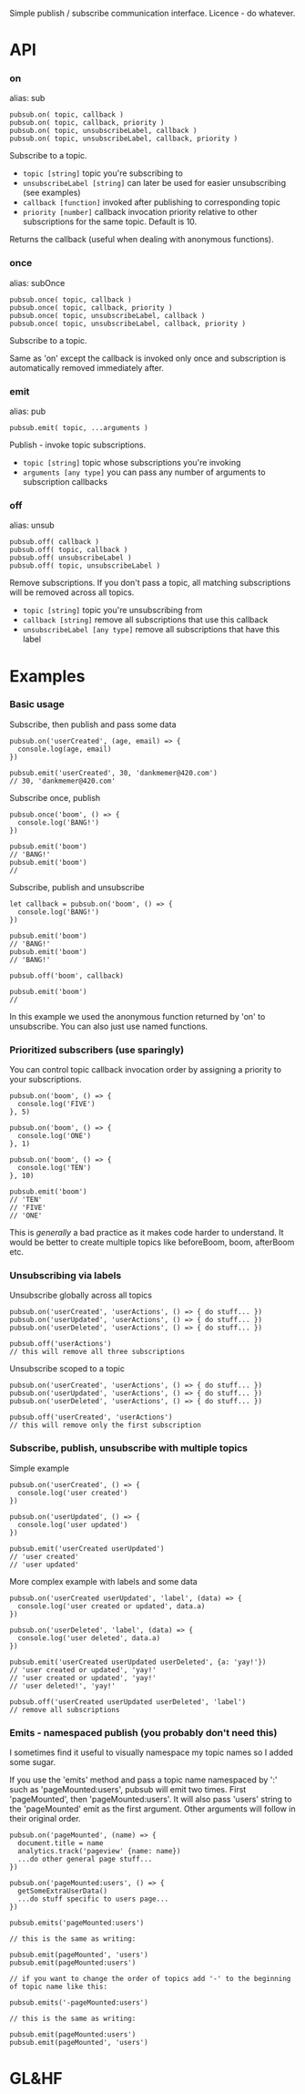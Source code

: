 Simple publish / subscribe communication interface. Licence - do whatever.

# API

### on
alias: sub
```
pubsub.on( topic, callback )
pubsub.on( topic, callback, priority )
pubsub.on( topic, unsubscribeLabel, callback )
pubsub.on( topic, unsubscribeLabel, callback, priority )
```
Subscribe to a topic.

- `topic [string]` topic you're subscribing to
- `unsubscribeLabel [string]` can later be used for easier unsubscribing (see examples)
- `callback [function]` invoked after publishing to corresponding topic
- `priority [number]` callback invocation priority relative to other subscriptions for the same topic. Default is 10.

Returns the callback (useful when dealing with anonymous functions).

### once
alias: subOnce
```
pubsub.once( topic, callback )
pubsub.once( topic, callback, priority )
pubsub.once( topic, unsubscribeLabel, callback )
pubsub.once( topic, unsubscribeLabel, callback, priority )
```
Subscribe to a topic.

Same as 'on' except the callback is invoked only once and subscription is automatically removed immediately after.

### emit
alias: pub
```
pubsub.emit( topic, ...arguments )
```
Publish - invoke topic subscriptions.

- `topic [string]` topic whose subscriptions you're invoking
- `arguments [any type]` you can pass any number of arguments to subscription callbacks

### off
alias: unsub
```
pubsub.off( callback )
pubsub.off( topic, callback )
pubsub.off( unsubscribeLabel )
pubsub.off( topic, unsubscribeLabel )
```
Remove subscriptions. If you don't pass a topic, all matching subscriptions will be removed across all topics.

- `topic [string]` topic you're unsubscribing from
- `callback [string]` remove all subscriptions that use this callback
- `unsubscribeLabel [any type]` remove all subscriptions that have this label

# Examples

### Basic usage

Subscribe, then publish and pass some data
```
pubsub.on('userCreated', (age, email) => {
  console.log(age, email)
})

pubsub.emit('userCreated', 30, 'dankmemer@420.com')
// 30, 'dankmemer@420.com'
```

Subscribe once, publish
```
pubsub.once('boom', () => {
  console.log('BANG!')
})

pubsub.emit('boom')
// 'BANG!'
pubsub.emit('boom')
//
```

Subscribe, publish and unsubscribe

```
let callback = pubsub.on('boom', () => {
  console.log('BANG!')
})

pubsub.emit('boom')
// 'BANG!'
pubsub.emit('boom')
// 'BANG!'

pubsub.off('boom', callback)

pubsub.emit('boom')
//
```
In this example we used the anonymous function returned by 'on' to unsubscribe. You can also just use named functions.

### Prioritized subscribers (use sparingly)

You can control topic callback invocation order by assigning a priority to your subscriptions.

```
pubsub.on('boom', () => {
  console.log('FIVE')
}, 5)

pubsub.on('boom', () => {
  console.log('ONE')
}, 1)

pubsub.on('boom', () => {
  console.log('TEN')
}, 10)

pubsub.emit('boom')
// 'TEN'
// 'FIVE'
// 'ONE'
```
This is _generally_ a bad practice as it makes code harder to understand. It would be better to create multiple topics like beforeBoom, boom, afterBoom etc.

### Unsubscribing via labels

Unsubscribe globally across all topics
```
pubsub.on('userCreated', 'userActions', () => { do stuff... })
pubsub.on('userUpdated', 'userActions', () => { do stuff... })
pubsub.on('userDeleted', 'userActions', () => { do stuff... })

pubsub.off('userActions')
// this will remove all three subscriptions 
```
Unsubscribe scoped to a topic
```
pubsub.on('userCreated', 'userActions', () => { do stuff... })
pubsub.on('userUpdated', 'userActions', () => { do stuff... })
pubsub.on('userDeleted', 'userActions', () => { do stuff... })

pubsub.off('userCreated', 'userActions')
// this will remove only the first subscription
```

### Subscribe, publish, unsubscribe with multiple topics
Simple example
```
pubsub.on('userCreated', () => {
  console.log('user created')
})

pubsub.on('userUpdated', () => {
  console.log('user updated')
})

pubsub.emit('userCreated userUpdated')
// 'user created'
// 'user updated'
```
More complex example with labels and some data
```
pubsub.on('userCreated userUpdated', 'label', (data) => {
  console.log('user created or updated', data.a)
})

pubsub.on('userDeleted', 'label', (data) => {
  console.log('user deleted', data.a)
})

pubsub.emit('userCreated userUpdated userDeleted', {a: 'yay!'})
// 'user created or updated', 'yay!'
// 'user created or updated', 'yay!'
// 'user deleted!', 'yay!'

pubsub.off('userCreated userUpdated userDeleted', 'label')
// remove all subscriptions
```

### Emits - namespaced publish (you probably don't need this)

I sometimes find it useful to visually namespace my topic names so I added some sugar.

If you use the 'emits' method and pass a topic name namespaced by ':' such as 'pageMounted:users', pubsub will emit two times. First 'pageMounted', then 'pageMounted:users'. It will also pass 'users' string to the 'pageMounted' emit as the first argument. Other arguments will follow in their original order.

```
pubsub.on('pageMounted', (name) => {
  document.title = name
  analytics.track('pageview' {name: name})
  ...do other general page stuff...
})

pubsub.on('pageMounted:users', () => {
  getSomeExtraUserData()
  ...do stuff specific to users page...
})

pubsub.emits('pageMounted:users')

// this is the same as writing:

pubsub.emit(pageMounted', 'users')
pubsub.emit(pageMounted:users')

// if you want to change the order of topics add '-' to the beginning of topic name like this:

pubsub.emits('-pageMounted:users')

// this is the same as writing:

pubsub.emit(pageMounted:users')
pubsub.emit(pageMounted', 'users')
```

# GL&HF
